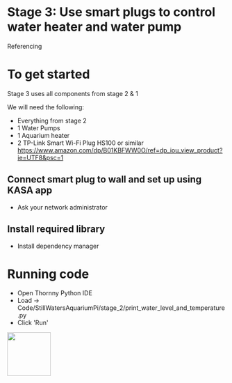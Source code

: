 # Stage 3: Use smart plugs to control water heater and water pump

Referencing 

# To get started
Stage 3 uses all components from stage 2 & 1

We will need the following:
- Everything from stage 2
- 1 Water Pumps
- 1 Aquarium heater
- 2 TP-Link Smart Wi-Fi Plug HS100 or similar  
https://www.amazon.com/dp/B01KBFWW0O/ref=dp_iou_view_product?ie=UTF8&psc=1

## Connect smart plug to wall and set up using KASA app
- Ask your network administrator

## Install required library
- Install dependency manager  


# Running code

- Open Thornny Python IDE
- Load -> Code/StillWatersAquariumPi/stage_2/print_water_level_and_temperature.py
- Click 'Run'
<img src="resources/images/output_example.png" height=100>
